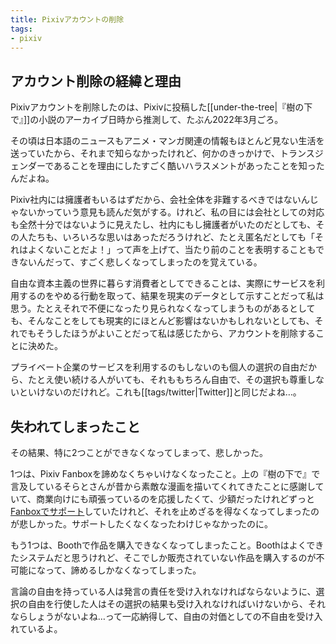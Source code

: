 ```yaml
---
title: Pixivアカウントの削除
tags:
- pixiv
---
```


## アカウント削除の経緯と理由

Pixivアカウントを削除したのは、Pixivに投稿した[[under-the-tree|『樹の下で』]]の小説のアーカイブ日時から推測して、たぶん2022年3月ごろ。

その頃は日本語のニュースもアニメ・マンガ関連の情報もほとんど見ない生活を送っていたから、それまで知らなかったけれど、何かのきっかけで、トランスジェンダーであることを理由にしたすごく酷いハラスメントがあったことを知ったんだよね。

Pixiv社内には擁護者もいるはずだから、会社全体を非難するべきではないんじゃないかっていう意見も読んだ気がする。けれど、私の目には会社としての対応も全然十分ではないように見えたし、社内にもし擁護者がいたのだとしても、その人たちも、いろいろな思いはあっただろうけれど、たとえ匿名だとしても「それはよくないことだよ！」って声を上げて、当たり前のことを表明することもできないんだって、すごく悲しくなってしまったのを覚えている。

自由な資本主義の世界に暮らす消費者としてできることは、実際にサービスを利用するのをやめる行動を取って、結果を現実のデータとして示すことだって私は思う。たとえそれで不便になったり見られなくなってしまうものがあるとしても、そんなことをしても現実的にほとんど影響はないかもしれないとしても、それでもそうしたほうがよいことだって私は感じたから、アカウントを削除することに決めた。

プライベート企業のサービスを利用するのもしないのも個人の選択の自由だから、たとえ使い続ける人がいても、それももちろん自由で、その選択も尊重しないといけないのだけれど。これも[[tags/twitter|Twitter]]と同じだよね…。

## 失われてしまったこと

その結果、特に2つことができなくなってしまって、悲しかった。

1つは、Pixiv Fanboxを諦めなくちゃいけなくなったこと。上の『樹の下で』で言及しているそらとさんが昔から素敵な漫画を描いてくれてきたことに感謝していて、商業向けにも頑張っているのを応援したくて、少額だったけれどずっと[Fanboxでサポート](https://kosmy8588.fanbox.cc/)していたけれど、それを止めざるを得なくなってしまったのが悲しかった。サポートしたくなくなったわけじゃなかったのに。

もう1つは、Boothで作品を購入できなくなってしまったこと。Boothはよくできたシステムだと思うけれど、そこでしか販売されていない作品を購入するのが不可能になって、諦めるしかなくなってしまった。

言論の自由を持っている人は発言の責任を受け入れなければならないように、選択の自由を行使した人はその選択の結果も受け入れなければいけないから、それならしょうがないよね…って一応納得して、自由の対価としての不自由を受け入れているよ。
